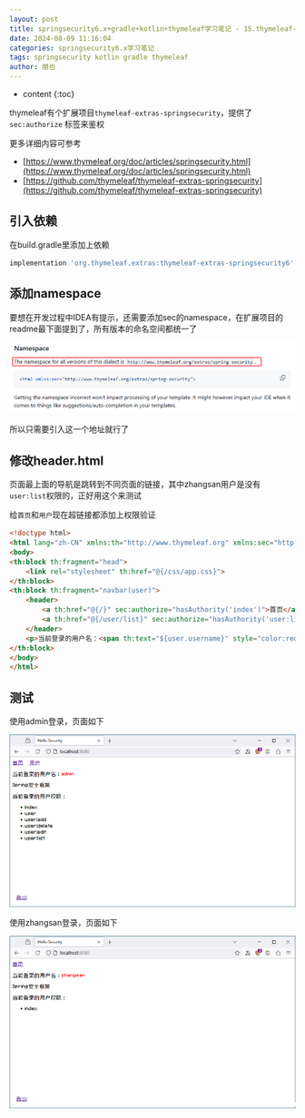 ```yaml
---
layout: post
title: springsecurity6.x+gradle+kotlin+thymeleaf学习笔记 - 15.thymeleaf-security标签用法
date: 2024-08-09 11:16:04
categories: springsecurity6.x学习笔记
tags: springsecurity kotlin gradle thymeleaf
author: 朋也
---
```


* content
{:toc}







thymeleaf有个扩展项目`thymeleaf-extras-springsecurity`，提供了 `sec:authorize` 标签来鉴权

更多详细内容可参考

- [https://www.thymeleaf.org/doc/articles/springsecurity.html](https://www.thymeleaf.org/doc/articles/springsecurity.html)
- [https://github.com/thymeleaf/thymeleaf-extras-springsecurity](https://github.com/thymeleaf/thymeleaf-extras-springsecurity)

## 引入依赖

在build.gradle里添加上依赖

```gradle
implementation 'org.thymeleaf.extras:thymeleaf-extras-springsecurity6'
```

## 添加namespace

要想在开发过程中IDEA有提示，还需要添加sec的namespace，在扩展项目的readme最下面提到了，所有版本的命名空间都统一了

![](/assets/images/1745311731714.png)

所以只需要引入这一个地址就行了

## 修改header.html

页面最上面的导航是跳转到不同页面的链接，其中zhangsan用户是没有 `user:list`权限的，正好用这个来测试

给`首页`和`用户`现在超链接都添加上权限验证

```html
<!doctype html>
<html lang="zh-CN" xmlns:th="http://www.thymeleaf.org" xmlns:sec="http://www.thymeleaf.org/extras/spring-security">
<body>
<th:block th:fragment="head">
    <link rel="stylesheet" th:href="@{/css/app.css}">
</th:block>
<th:block th:fragment="navbar(user)">
    <header>
        <a th:href="@{/}" sec:authorize="hasAuthority('index')">首页</a> &nbsp;
        <a th:href="@{/user/list}" sec:authorize="hasAuthority('user:list')">用户</a>
    </header>
    <p>当前登录的用户名：<span th:text="${user.username}" style="color:red;"></span></p>
</th:block>
</body>
</html>
```

## 测试

使用admin登录，页面如下

![](/assets/images/1745311742315.png)

使用zhangsan登录，页面如下

![](/assets/images/1745311749268.png)


